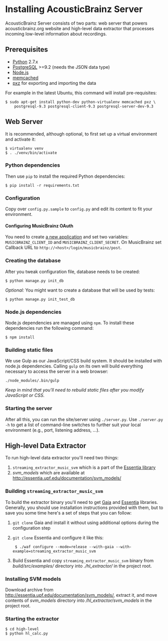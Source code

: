 Installing AcousticBrainz Server
================================

AcousticBrainz Server consists of two parts: web server that powers
acousticbrainz.org website and high-level data extractor that processes
incoming low-level information about recordings.

Prerequisites
-------------

* [Python](https://www.python.org/) 2.7.x
* [PostgreSQL](http://www.postgresql.org/) >=9.2 (needs the JSON data type)
* [Node.js](http://memcached.org/)
* [memcached](http://memcached.org/)
* [pxz](http://manpages.ubuntu.com/manpages/trusty/man1/pxz.1.html) for
exporting and importing the data

For example in the latest Ubuntu, this command will install pre-requisites:

    $ sudo apt-get install python-dev python-virtualenv memcached pxz \
        postgresql-9.3 postgresql-client-9.3 postgresql-server-dev-9.3


Web Server
----------

It is recommended, although optional, to first set up a virtual environment and
activate it:

    $ virtualenv venv
    $ . ./venv/bin/activate

### Python dependencies

Then use `pip` to install the required Python dependencies:

    $ pip install -r requirements.txt

### Configuration

Copy over `config.py.sample` to `config.py` and edit its content to fit your
environment.

#### Configuring MusicBrainz OAuth

You need to create [a new application](https://musicbrainz.org/account/applications)
and set two variables: `MUSICBRAINZ_CLIENT_ID` and `MUSICBRAINZ_CLIENT_SECRET`.
On MusicBrainz set Callback URL to `http://<host>/login/musicbrainz/post`.

### Creating the database

After you tweak configuration file, database needs to be created:

    $ python manage.py init_db

*Optional:* You might want to create a database that will be used by tests:

    $ python manage.py init_test_db
    
### Node.js dependencies

Node.js dependencies are managed using `npm`. To install these dependencies run
the following command:

    $ npm install
    
### Building static files

We use Gulp as our JavaScript/CSS build system. It should be installed with
node.js dependencies. Calling `gulp` on its own will build everything necessary
to access the server in a web browser:

    ./node_modules/.bin/gulp
    
*Keep in mind that you'll need to rebuild static files after you modify
JavaScript or CSS.*

### Starting the server

After all this, you can run the site/server using `./server.py`.
Use `./server.py -h` to get a list of command-line switches
to further suit your local environment (e.g., port, listening address, ...).


High-level Data Extractor
-------------------------

To run high-level data extractor you'll need two things:

1. `streaming_extractor_music_svm` which is a part of the [Essentia library](http://essentia.upf.edu/)
2. *svm_models* which are available at http://essentia.upf.edu/documentation/svm_models/

### Building `streaming_extractor_music_svm`

To build the extractor binary you'll need to get [Gaia](https://github.com/MTG/gaia)
and [Essentia](https://github.com/MTG/essentia) libraries. Generally, you should
use installation instructions provided with them, but to save you some time
here's a set of steps that you can follow:

1. `git clone` Gaia and install it without using additional options during the
configuration step

2. `git clone` Essentia and configure it like this:

        $ ./waf configure --mode=release --with-gaia --with-example=streaming_extractor_music_svm

3. Build Essentia and copy `streaming_extractor_music_svm` binary from *build/src/examples/*
directory into *./hl_extractor/* in the project root.

### Installing SVM models

Download archive from http://essentia.upf.edu/documentation/svm_models/, extract
it, and move contents of *svm_models* directory into */hl_extractor/svm_models*
in the project root.

### Starting the extractor

    $ cd high-level
    $ python hl_calc.py
